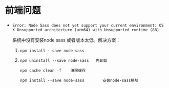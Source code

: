 # 前端问题

* `Error: Node Sass does not yet support your current environment: OS X Unsupported architecture (arm64) with Unsupported runtime (88)`
  
    系统中没有安装node sass 或者版本太低。解决方案：
    1. `npm install --save node-sass`
    
    2. `npm uninstall --save node-sass   先卸载`
    
       `npm cache clean -f    清除缓存`
    
       `npm install --save node-sass 		安装node-sass模块`


